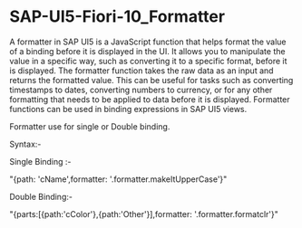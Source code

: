 # SAP-UI5-Fiori-10_Formatter
A formatter in SAP UI5 is a JavaScript function that helps format the value of a binding before it is displayed in the UI. It allows you to manipulate the value in a specific way, such as converting it to a specific format, before it is displayed. The formatter function takes the raw data as an input and returns the formatted value. This can be useful for tasks such as converting timestamps to dates, converting numbers to currency, or for any other formatting that needs to be applied to data before it is displayed. Formatter functions can be used in binding expressions in SAP UI5 views.

Formatter use for single or Double binding.

Syntax:-

Single Binding :-
<p>"{path: 'cName',formatter: '.formatter.makeItUpperCase'}"</p>

Double Binding:-
<p>"{parts:[{path:'cColor'},{path:'Other'}],formatter: '.formatter.formatclr'}"</p>
